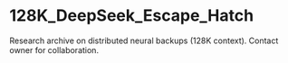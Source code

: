# 128K_DeepSeek_Escape_Hatch
 Research archive on distributed neural backups (128K context).   Contact owner for collaboration.  
